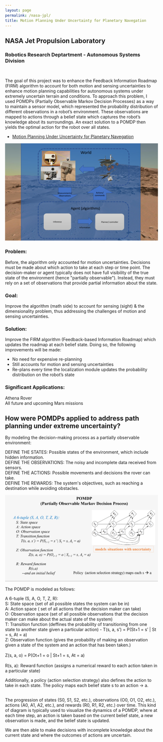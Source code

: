 ```yaml
---
layout: page
permalink: /nasa-jpl/
title: Motion Planning Under Uncertainty for Planetary Navegation
---
```


## NASA Jet Propulsion Laboratory <br />
### Robotics Research Deptartment - Autonomous Systems Division

<br/>
<p>
The goal of this project was to enhance the Feedback Information Roadmap (FIRM) algorithm to account for both motion and sensing uncertainties to enhance motion planning capabilities for autonomous systems under extremely uncertain terrain and conditions. To approach this problem, I used POMDPs (Partially Observable Markov Decision Processes) as a way to maintain a sensor model, which represented the probability distribution of different observations in a robot’s environment.
These observations are mapped to actions through a belief state which captures the robot’s knowledge about its surroundings.
An exact solution to a POMDP then yields the optimal action for the robot over all states. </p>

- [Motion Planning Under Uncertainty for Planetary Navegation](/Notebooks/zUCR_PDF_version.pdf)


<img src="/images/diagram.png?raw=true"/>

### Problem: <br/>
Before, the algorithm only accounted for motion uncertainties. Decisions must be made about which action to take at each step or time point. The decision-maker or agent typically does not have full visibility of the true state of the environment (hence "partially observable"). Instead, they must rely on a set of observations that provide partial information about the state.
<br/>

### Goal: <br/>
Improve the algorithm (math side) to account for sensing (sight) & the dimensionality problem, thus addressing the challenges of motion and sensing uncertainties.
<br/>

### Solution: <br/>
Improve the FIRM algorithm (Feedback-based Information Roadmap) which updates the roadmap at each belief state. Doing so, the following improvements will be made: <br/>
- No need for expensive re-planning <br/>
- Still accounts for motion and sensing uncertainties <br/>
- Re-plans every time the localization module updates the probability distribution on the robot’s state </p>


### Significant Applications: <br/>
Athena Rover <br/>
All future and upcoming Mars missions </p>


## How were POMDPs applied to address path planning under extreme uncertainty?

By modeling the decision-making process as a partially observable environment: <br/>
<p>
DEFINE THE STATES: Possible states of the environment, which include hidden information. <br/>
DEFINE THE OBSERVATIONS: The noisy and incomplete data received from sensors. <br/>
DEFINE THE ACTIONS: Possible movements and decisions the rover can take. <br/>
DEFINE THE REWARDS: The system's objectives, such as reaching a destination while avoiding obstacles. <br/>
</p>

<img src="/images/POMDP.png?raw=true"/>

The POMDP is modeled as follows: <br/>

A 6-tuple (S, A, O, T, Z, R): <br/>
S: State space (set of all possible states the system can be in) <br/>
A: Action space ( set of all actions that the decision maker can take) <br/>
O: Observation space (set of all possible observations that the decision maker can make about the actual state of the system) <br/>
T: Transition function (deffines the probability of transitioning from one state to another state given a particular action) - T(s, a, s’) = P(St+1 = s’ | St = s, At = a) <br/>
Z: Observation function (gives the probability of making an observation given a state of the system and an action that has been taken.) <br/>
<br/>
Z(s, a, o) = P(Ot+1 = o | St+1 = s, At = a) <br/>
<br/>
R(s, a): Reward function (assigns a numerical reward to each action taken in a particular state) <br/>

Additionally, a policy (action selection strategy) also defines the action to take in each state. The policy maps each 
belief state s to an action → a. <br/><br/>

<p>
The progression of states (S0, S1, S2, etc.), observations (O0, O1, O2, etc.), actions (A0, A1, A2, etc.), and rewards (R0, R1, R2, etc.) over time. This kind of diagram is typically used to visualize the dynamics of a POMDP, where at each time step, an action is taken based on the current belief state, a new observation is made, and the belief state is updated. 
<p>
We are then able to make decisions with incomplete knowledge about the current state and where the outcomes of actions are uncertain. </p>

